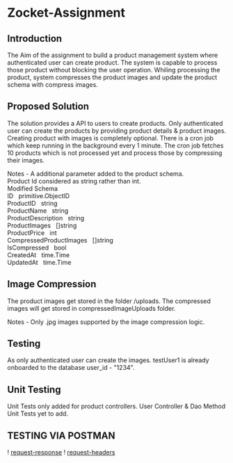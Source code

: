 # Zocket-Assignment

## Introduction 
The Aim of the assignment to build a product management system where authenticated user can create product. The system
is capable to process those product without blocking the user operation. Whiling processing the product, system compresses 
the product images and update the product schema with compress images. 

## Proposed Solution 
The solution provides a API to users to create products. Only authenticated user can create the products by providing 
product details & product images. Creating product with images is completely optional. There is a cron job which keep
running in the background every 1 minute. The cron job fetches 10 products which is not processed yet and process those
by compressing their images. 

Notes - 
A additional parameter added to the product schema.<br>
Product Id considered as string rather than int.<br>
Modified Schema
<br>
ID                      &nbsp;                           primitive.ObjectID <br>
ProductID               &nbsp;                           string            
ProductName             &nbsp;                           string            
ProductDescription      &nbsp;                           string             
ProductImages           &nbsp;                           []string           
ProductPrice            &nbsp;                           int                
CompressedProductImages &nbsp;                           []string           
IsCompressed            &nbsp;                           bool               
CreatedAt               &nbsp;                           time.Time          
UpdatedAt               &nbsp;                           time.Time          

## Image Compression
The product images get stored in the folder /uploads. The compressed images will get stored in compressedImageUploads 
folder. 

Notes - 
Only .jpg images supported by the image compression logic.

## Testing 
As only authenticated user can create the images. testUser1 is already onboarded to the database user_id - "1234".

## Unit Testing 
Unit Tests only added for product controllers. 
User Controller & Dao Method Unit Tests yet to add. 

## TESTING VIA POSTMAN
! [request-response](https://drive.google.com/file/d/131-Wrh8xR1MgOpGPBvbhvOjJK-9WGohv/view)
! [request-headers](https://drive.google.com/file/d/1CwiHsIfrmkc2bSVn7FFagwBWePpw7CMl/view)



